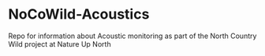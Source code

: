 # NoCoWild-Acoustics
Repo for information about Acoustic monitoring as part of the North Country Wild project at Nature Up North
